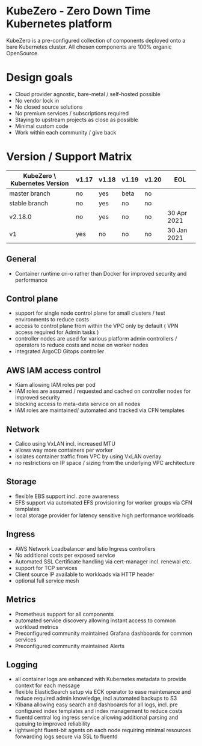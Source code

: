 KubeZero - Zero Down Time Kubernetes platform
========================
KubeZero is a pre-configured collection of components deployed onto a bare Kubernetes cluster.
All chosen components are 100% organic OpenSource.

# Design goals

- Cloud provider agnostic, bare-metal / self-hosted possible
- No vendor lock in
- No closed source solutions
- No premium services / subscriptions required
- Staying to upstream projects as close as possible
- Minimal custom code
- Work within each community / give back

# Version / Support Matrix

| KubeZero \ Kubernetes Version          | v1.17 | v1.18 | v1.19 | v1.20 | EOL         |
|----------------------------------------|-------|-------|-------|-------|-------------|
| master branch                          | no    | yes   | beta  | no    |             |
| stable branch                          | no    | yes   | no    | no    |             |
| v2.18.0                                | no    | yes   | no    | no    | 30 Apr 2021 |
| v1                                     | yes   | no    | no    | no    | 30 Jan 2021 |


## General
- Container runtime cri-o rather than Docker for improved security and performance


## Control plane
- support for single node control plane for small clusters / test environments to reduce costs
- access to control plane from within the VPC only by default ( VPN access required for Admin tasks )
- controller nodes are used for various platform admin controllers / operators to reduce costs and noise on worker nodes
- integrated ArgoCD Gitops controller

## AWS IAM access control
- Kiam allowing IAM roles per pod
- IAM roles are assumed / requested and cached on controller nodes for improved security
- blocking access to meta-data service on all nodes
- IAM roles are maintained/ automated and tracked via CFN templates

## Network
- Calico using VxLAN incl. increased MTU
- allows way more containers per worker
- isolates container traffic from VPC by using VxLAN overlay
- no restrictions on IP space / sizing from the underlying VPC architecture

## Storage
- flexible EBS support incl. zone awareness
- EFS support via automated EFS provisioning for worker groups via CFN templates
- local storage provider for latency sensitive high performance workloads

## Ingress
- AWS Network Loadbalancer and Istio Ingress controllers
- No additional costs per exposed service
- Automated SSL Certificate handling via cert-manager incl. renewal etc.
- support for TCP services
- Client source IP available to workloads via HTTP header
- optional full service mesh

## Metrics
- Prometheus support for all components
- automated service discovery allowing instant access to common workload metrics
- Preconfigured community maintained Grafana dashboards for common services
- Preconfigured community maintained Alerts

## Logging
- all container logs are enhanced with Kubernetes metadata to provide context for each message
- flexible ElasticSearch setup via ECK operator to ease maintenance and reduce required admin knowledge, incl automated backups to S3
- Kibana allowing easy search and dashboards for all logs, incl. pre configured index templates and index management to reduce costs
- fluentd central log ingress service allowing additional parsing and queuing to improved reliability
- lightweight fluent-bit agents on each node requiring minimal resources forwarding logs secure via SSL to fluentd
